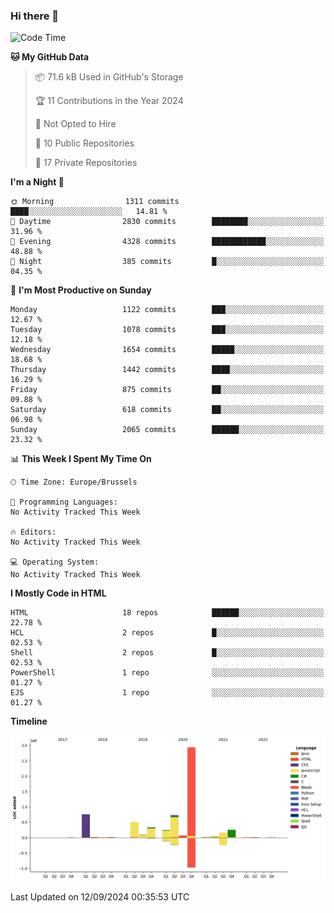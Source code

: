 ### Hi there 👋

<!--START_SECTION:waka-->
![Code Time](http://img.shields.io/badge/Code%20Time-1%2C222%20hrs%2056%20mins-blue)

**🐱 My GitHub Data** 

> 📦 71.6 kB Used in GitHub's Storage 
 > 
> 🏆 11 Contributions in the Year 2024
 > 
> 🚫 Not Opted to Hire
 > 
> 📜 10 Public Repositories 
 > 
> 🔑 17 Private Repositories 
 > 
**I'm a Night 🦉** 

```text
🌞 Morning                1311 commits        ████░░░░░░░░░░░░░░░░░░░░░   14.81 % 
🌆 Daytime                2830 commits        ████████░░░░░░░░░░░░░░░░░   31.96 % 
🌃 Evening                4328 commits        ████████████░░░░░░░░░░░░░   48.88 % 
🌙 Night                  385 commits         █░░░░░░░░░░░░░░░░░░░░░░░░   04.35 % 
```
📅 **I'm Most Productive on Sunday** 

```text
Monday                   1122 commits        ███░░░░░░░░░░░░░░░░░░░░░░   12.67 % 
Tuesday                  1078 commits        ███░░░░░░░░░░░░░░░░░░░░░░   12.18 % 
Wednesday                1654 commits        █████░░░░░░░░░░░░░░░░░░░░   18.68 % 
Thursday                 1442 commits        ████░░░░░░░░░░░░░░░░░░░░░   16.29 % 
Friday                   875 commits         ██░░░░░░░░░░░░░░░░░░░░░░░   09.88 % 
Saturday                 618 commits         ██░░░░░░░░░░░░░░░░░░░░░░░   06.98 % 
Sunday                   2065 commits        ██████░░░░░░░░░░░░░░░░░░░   23.32 % 
```


📊 **This Week I Spent My Time On** 

```text
🕑︎ Time Zone: Europe/Brussels

💬 Programming Languages: 
No Activity Tracked This Week

🔥 Editors: 
No Activity Tracked This Week

💻 Operating System: 
No Activity Tracked This Week
```

**I Mostly Code in HTML** 

```text
HTML                     18 repos            ██████░░░░░░░░░░░░░░░░░░░   22.78 % 
HCL                      2 repos             █░░░░░░░░░░░░░░░░░░░░░░░░   02.53 % 
Shell                    2 repos             █░░░░░░░░░░░░░░░░░░░░░░░░   02.53 % 
PowerShell               1 repo              ░░░░░░░░░░░░░░░░░░░░░░░░░   01.27 % 
EJS                      1 repo              ░░░░░░░░░░░░░░░░░░░░░░░░░   01.27 % 
```



**Timeline**

![Lines of Code chart](https://raw.githubusercontent.com/guillaumedeplancke/guillaumedeplancke/main/assets/bar_graph.png)


 Last Updated on 12/09/2024 00:35:53 UTC
<!--END_SECTION:waka-->

